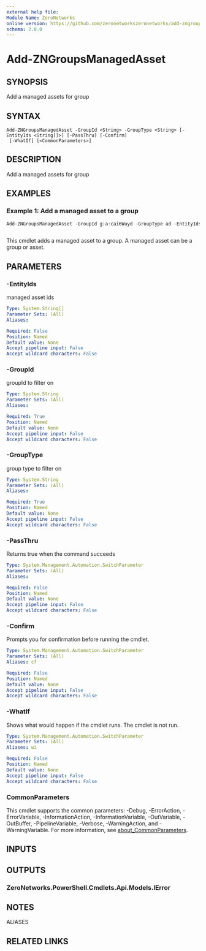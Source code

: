 ```yaml
---
external help file:
Module Name: ZeroNetworks
online version: https://github.com/zeronetworkszeronetworks/add-zngroupsmanagedasset
schema: 2.0.0
---
```


# Add-ZNGroupsManagedAsset

## SYNOPSIS
Add a managed assets for group

## SYNTAX

```
Add-ZNGroupsManagedAsset -GroupId <String> -GroupType <String> [-EntityIds <String[]>] [-PassThru] [-Confirm]
 [-WhatIf] [<CommonParameters>]
```

## DESCRIPTION
Add a managed assets for group

## EXAMPLES

### Example 1: Add a managed asset to a group
```powershell
Add-ZNGroupsManagedAsset -GroupId g:a:cai6Wuyd -GroupType ad -EntityIds @("g:t:01445453")
```

```output

```

This cmdlet adds a managed asset to a group.
A managed asset can be a group or asset.

## PARAMETERS

### -EntityIds
managed asset ids

```yaml
Type: System.String[]
Parameter Sets: (All)
Aliases:

Required: False
Position: Named
Default value: None
Accept pipeline input: False
Accept wildcard characters: False
```

### -GroupId
groupId to filter on

```yaml
Type: System.String
Parameter Sets: (All)
Aliases:

Required: True
Position: Named
Default value: None
Accept pipeline input: False
Accept wildcard characters: False
```

### -GroupType
group type to filter on

```yaml
Type: System.String
Parameter Sets: (All)
Aliases:

Required: True
Position: Named
Default value: None
Accept pipeline input: False
Accept wildcard characters: False
```

### -PassThru
Returns true when the command succeeds

```yaml
Type: System.Management.Automation.SwitchParameter
Parameter Sets: (All)
Aliases:

Required: False
Position: Named
Default value: None
Accept pipeline input: False
Accept wildcard characters: False
```

### -Confirm
Prompts you for confirmation before running the cmdlet.

```yaml
Type: System.Management.Automation.SwitchParameter
Parameter Sets: (All)
Aliases: cf

Required: False
Position: Named
Default value: None
Accept pipeline input: False
Accept wildcard characters: False
```

### -WhatIf
Shows what would happen if the cmdlet runs.
The cmdlet is not run.

```yaml
Type: System.Management.Automation.SwitchParameter
Parameter Sets: (All)
Aliases: wi

Required: False
Position: Named
Default value: None
Accept pipeline input: False
Accept wildcard characters: False
```

### CommonParameters
This cmdlet supports the common parameters: -Debug, -ErrorAction, -ErrorVariable, -InformationAction, -InformationVariable, -OutVariable, -OutBuffer, -PipelineVariable, -Verbose, -WarningAction, and -WarningVariable. For more information, see [about_CommonParameters](http://go.microsoft.com/fwlink/?LinkID=113216).

## INPUTS

## OUTPUTS

### ZeroNetworks.PowerShell.Cmdlets.Api.Models.IError

## NOTES

ALIASES

## RELATED LINKS


